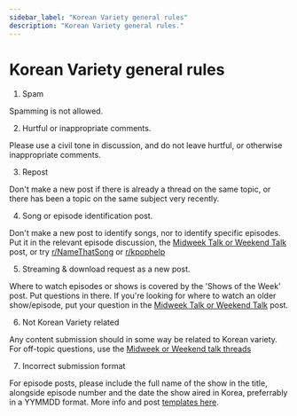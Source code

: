 ```yaml
---
sidebar_label: "Korean Variety general rules"
description: "Korean Variety general rules."
---
```


# Korean Variety general rules

1. Spam

Spamming is not allowed.

2. Hurtful or inappropriate comments.

Please use a civil tone in discussion, and do not leave hurtful, or otherwise inappropriate comments.

3. Repost

Don't make a new post if there is already a thread on the same topic, or there has been a topic on the same subject very recently.

4. Song or episode identification post.

Don't make a new post to identify songs, nor to identify specific episodes. Put it in the relevant episode discussion, the [Midweek Talk or Weekend Talk](https://www.reddit.com/r/koreanvariety/search?q=Midweek+Talk+OR+Weekend+Talk&restrict_sr=on&sort=new&t=all) post, or try [r/NameThatSong](/r/NameThatSong) or [r/kpophelp](/r/kpophelp)

5. Streaming & download request as a new post.

Where to watch episodes or shows is covered by the 'Shows of the Week' post. Put questions in there. If you're looking for where to watch an older show/episode, put your question in the [Midweek Talk or Weekend Talk](https://www.reddit.com/r/koreanvariety/search?q=Midweek+Talk+OR+Weekend+Talk&restrict_sr=on&sort=new&t=all) post.

6. Not Korean Variety related

Any content submission should in some way be related to Korean variety. For off-topic questions, use the [Midweek or Weekend talk threads](https://www.reddit.com/r/koreanvariety/search?q=Midweek+Talk+OR+Weekend+Talk&restrict_sr=on&sort=new&t=all)

7. Incorrect submission format

For episode posts, please include the full name of the show in the title, alongside episode number and the date the show aired in Korea, preferrably in a YYMMDD format. More info and post [templates here](https://www.reddit.com/r/koreanvariety/wiki/post_templates).

